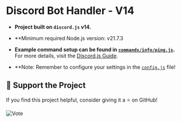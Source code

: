 # Discord Bot Handler - V14

- **Project built on `discord.js` v14.**
- **Minimum required Node.js version: v21.7.3
- **Example command setup can be found in [`commands/info/ping.js`](https://github.com/doxiadoo/Discord-Bot/blob/main/commands/info/ping.js).**  
  For more details, visit the [Discord.js Guide](https://discordjs.guide/slash-commands/advanced-creation.html).

- **Note: Remember to configure your settings in the [`config.js`](https://github.com/memte/ExampleBot/blob/v14/src/Base/config.js) file!

## 🌟 Support the Project

If you find this project helpful, consider giving it a ⭐ on GitHub!

![Vote](https://user-images.githubusercontent.com/63320170/175336722-373eaf92-1454-4bce-b97c-e8a629c2628e.png)
